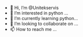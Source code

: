- 👋 Hi, I’m @Unitekservis
- 👀 I’m interested in  python ...
- 🌱 I’m currently learning  python...
- 💞️ I’m looking to collaborate on ...
- 📫 How to reach me ...

<!---
Unitekservis/Unitekservis is a ✨ special ✨ repository because its `README.md` (this file) appears on your GitHub profile.
You can click the Preview link to take a look at your changes.
--->
